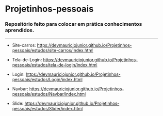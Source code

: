 # Projetinhos-pessoais
### Repositório feito para colocar em prática conhecimentos aprendidos.
<hr>

 - Site-carros: https://devmauriciojunior.github.io/Projetinhos-pessoais/estudos/site-carros/index.html <br>

 - Tela-de-Login: https://devmauriciojunior.github.io/Projetinhos-pessoais/estudos/tela-de-login/index.html <br>

 - Login: https://devmauriciojunior.github.io/Projetinhos-pessoais/estudos/Login/index.html <br>

 - Navbar: https://devmauriciojunior.github.io/Projetinhos-pessoais/estudos/Navbar/index.html <br>

 - Slide: https://devmauriciojunior.github.io/Projetinhos-pessoais/estudos/Slider/index.html <br>
